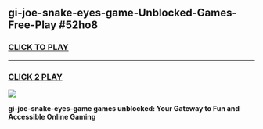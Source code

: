 
## gi-joe-snake-eyes-game-Unblocked-Games-Free-Play #52ho8
<h3>
<a href="https://us.freeplayer.one?title=gi-joe-snake-eyes-game&ref=9M">CLICK TO PLAY</a></h3>
<hr>

<h3>
<a href="https://us.freeplayer.one?title=gi-joe-snake-eyes-game&ref=9M">CLICK 2 PLAY</a>
  
</h3>

<a href="https://us.freeplayer.one?title=gi-joe-snake-eyes-game&ref=9M"><img src="https://clearcache.store/games.png"></a>


**gi-joe-snake-eyes-game games unblocked: Your Gateway to Fun and Accessible Online Gaming**
